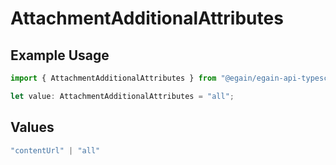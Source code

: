 # AttachmentAdditionalAttributes

## Example Usage

```typescript
import { AttachmentAdditionalAttributes } from "@egain/egain-api-typescript/models";

let value: AttachmentAdditionalAttributes = "all";
```

## Values

```typescript
"contentUrl" | "all"
```